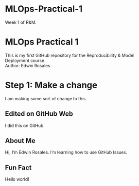 # MLOps-Practical-1
Week 1 of R&amp;M. 
# MLOps Practical 1
This is my first GitHub repository for the Reproducibility & Model Deployment course.  
Author: Edwin Rosales 
# Step 1: Make a change 
I am making some sort of change to this. 
## Edited on GitHub Web
I did this on GitHub. 
## About Me
Hi, I’m Edwin Rosales.
I’m learning how to use GitHub Issues. 
## Fun Fact
Hello world!
